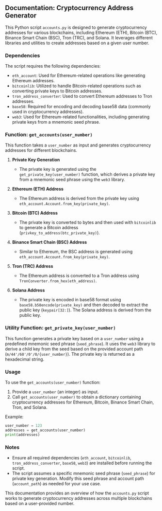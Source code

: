 ## Documentation: Cryptocurrency Address Generator

This Python script `accounts.py` is designed to generate cryptocurrency addresses for various blockchains, including Ethereum (ETH), Bitcoin (BTC), Binance Smart Chain (BSC), Tron (TRC), and Solana. It leverages different libraries and utilities to create addresses based on a given user number.

### Dependencies

The script requires the following dependencies:

- `eth_account`: Used for Ethereum-related operations like generating Ethereum addresses.
- `bitcoinlib`: Utilized to handle Bitcoin-related operations such as converting private keys to Bitcoin addresses.
- `tron_address_converter`: Used to convert Ethereum addresses to Tron addresses.
- `base58`: Required for encoding and decoding base58 data (commonly used in cryptocurrency addresses).
- `web3`: Used for Ethereum-related functionalities, including generating private keys from a mnemonic seed phrase.

### Function: `get_accounts(user_number)`

This function takes a `user_number` as input and generates cryptocurrency addresses for different blockchains.

1. **Private Key Generation**
   - The private key is generated using the `get_private_key(user_number)` function, which derives a private key from a mnemonic seed phrase using the `web3` library.

2. **Ethereum (ETH) Address**
   - The Ethereum address is derived from the private key using `eth_account.Account.from_key(private_key)`.

3. **Bitcoin (BTC) Address**
   - The private key is converted to bytes and then used with `bitcoinlib` to generate a Bitcoin address (`privkey_to_address(btc_private_key)`).

4. **Binance Smart Chain (BSC) Address**
   - Similar to Ethereum, the BSC address is generated using `eth_account.Account.from_key(private_key)`.

5. **Tron (TRC) Address**
   - The Ethereum address is converted to a Tron address using `TronConverter.from_hex(eth_address)`.

6. **Solana Address**
   - The private key is encoded in base58 format using `base58.b58encode(private_key)` and then decoded to extract the public key (`keypair[32:]`). The Solana address is derived from the public key.

### Utility Function: `get_private_key(user_number)`

This function generates a private key based on a `user_number` using a predefined mnemonic seed phrase (`seed_phrase`). It uses the `web3` library to derive a child key from the seed based on the provided account path (`m/44'/60'/0'/0/{user_number}`). The private key is returned as a hexadecimal string.

### Usage

To use the `get_accounts(user_number)` function:

1. Provide a `user_number` (an integer) as input.
2. Call `get_accounts(user_number)` to obtain a dictionary containing cryptocurrency addresses for Ethereum, Bitcoin, Binance Smart Chain, Tron, and Solana.

Example:
```python
user_number = 123
addresses = get_accounts(user_number)
print(addresses)
```

### Notes

- Ensure all required dependencies (`eth_account`, `bitcoinlib`, `tron_address_converter`, `base58`, `web3`) are installed before running the script.
- The script assumes a specific mnemonic seed phrase (`seed_phrase`) for private key generation. Modify this seed phrase and account path (`account_path`) as needed for your use case.

This documentation provides an overview of how the `accounts.py` script works to generate cryptocurrency addresses across multiple blockchains based on a user-provided number.